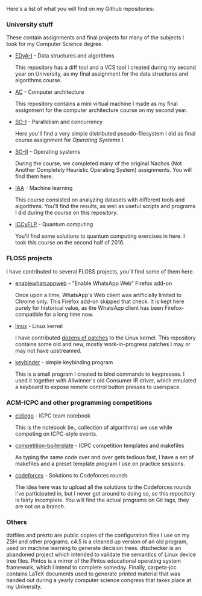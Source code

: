 Here's a list of what you will find on my Github repositories:

### University stuff

These contain assignments and final projects for many of the subjects I took for my Computer Science degree.

* [EDyA-I](https://github.com/elopez/EDyA-I) - Data structures and algorithms

  This repository has a diff tool and a VCS tool I created during my second year on University, as my final assignment for the data structures and algorithms course.

* [AC](https://github.com/elopez/AC) - Computer architecture

  This repository contains a mini virtual machine I made as my final assignment for the computer architecture course on my second year.

* [SO-I](https://github.com/elopez/SO-I) - Parallelism and concurrency

  Here you'll find a very simple distributed pseudo-filesystem I did as final course assignment for _Operating Systems I_.

* [SO-II](https://github.com/elopez/SO-II) - Operating systems 

  During the course, we completed many of the original Nachos (Not Another Completely Heuristic Operating System) assignments. You will find them here.

* [IAA](https://github.com/elopez/IAA) - Machine learning

  This course consisted on analyzing datasets with different tools and algorithms. You'll find the results, as well as useful scripts and programs I did during the course on this repository.

* [ICCyFLP](https://github.com/elopez/ICCyFLP) - Quantum computing

  You'll find some solutions to quantum computing exercises in here. I took this course on the second half of 2016.

### FLOSS projects

I have contributed to several FLOSS projects, you'll find some of them here.

* [enablewhatsappweb](https://github.com/elopez/enablewhatsappweb) - "Enable WhatsApp Web" Firefox add-on

  Once upon a time, WhatsApp's Web client was artificially limited to Chrome only. This Firefox add-on skipped that check. It is kept here purely for historical value, as the WhatsApp client has been Firefox-compatible for a long time now.

* [linux](https://github.com/elopez/linux) - Linux kernel

  I have contributed [dozens of patches](https://github.com/torvalds/linux/commits/master?author=elopez) to the Linux kernel. This repository contains some old and new, mostly work-in-progress patches I may or may not have upstreamed.

* [keybinder](https://github.com/elopez/keybinder) - simple keybinding program

  This is a small program I created to bind commands to keypresses. I used it together with Allwinner's old Consumer IR driver, which emulated a keyboard to expose remote control button presses to userspace.

### ACM-ICPC and other programming competitions

* [eldiego](https://github.com/elopez/eldiego) - ICPC team notebook

  This is the notebook (ie., collection of algorithms) we use while competing on ICPC-style events.

* [competition-boilerplate](https://github.com/elopez/competition-boilerplate) - ICPC competition templates and makefiles

  As typing the same code over and over gets tedious fast, I have a set of makefiles and a preset template program I use on practice sessions.

* [codeforces](https://github.com/elopez/codeforces) - Solutions to Codeforces rounds

  The idea here was to upload all the solutions to the Codeforces rounds I've participated in, but I never got around to doing so, so this repository is fairly incomplete. You will find the actual programs on Git tags, they are not on a branch.

### Others

dotfiles and prezto are public copies of the configuration files I use on my ZSH and other programs. c4.5 is a cleaned up version of an old program, used on machine learning to generate decision trees. dtschecker is an abandoned project which intended to validate the semantics of Linux device tree files. Pintos is a mirror of the Pintos educational operating system framework, which I intend to complete someday. Finally, carpeta-jcc contains LaTeX documents used to generate printed material that was handed out during a yearly computer science congress that takes place at my University.
